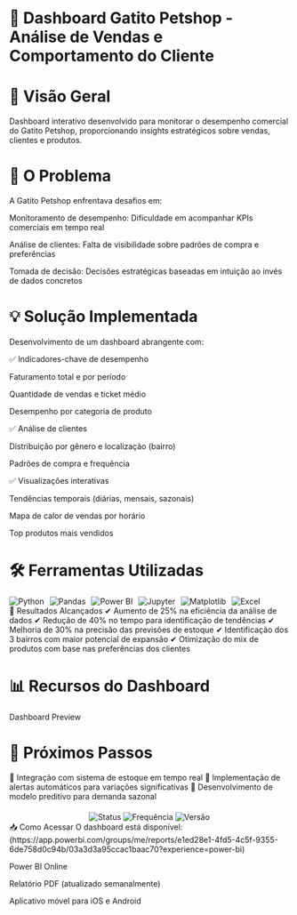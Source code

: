 
# 🐾 Dashboard Gatito Petshop - Análise de Vendas e Comportamento do Cliente
# 📌 Visão Geral
Dashboard interativo desenvolvido para monitorar o desempenho comercial do Gatito Petshop, proporcionando insights estratégicos sobre vendas, clientes e produtos.

# 🛑 O Problema
A Gatito Petshop enfrentava desafios em:

Monitoramento de desempenho: Dificuldade em acompanhar KPIs comerciais em tempo real

Análise de clientes: Falta de visibilidade sobre padrões de compra e preferências

Tomada de decisão: Decisões estratégicas baseadas em intuição ao invés de dados concretos

# 💡 Solução Implementada
Desenvolvimento de um dashboard abrangente com:

✅ Indicadores-chave de desempenho

Faturamento total e por período

Quantidade de vendas e ticket médio

Desempenho por categoria de produto

✅ Análise de clientes

Distribuição por gênero e localização (bairro)

Padrões de compra e frequência

✅ Visualizações interativas

Tendências temporais (diárias, mensais, sazonais)

Mapa de calor de vendas por horário

Top produtos mais vendidos

# 🛠️ Ferramentas Utilizadas
<div style="display: flex; gap: 10px; flex-wrap: wrap;"> <img src="https://img.shields.io/badge/Python-3776AB?style=for-the-badge&logo=python&logoColor=white" alt="Python"/> <img src="https://img.shields.io/badge/Pandas-150458?style=for-the-badge&logo=pandas&logoColor=white" alt="Pandas"/> <img src="https://img.shields.io/badge/Power_BI-F2C811?style=for-the-badge&logo=powerbi&logoColor=black" alt="Power BI"/> <img src="https://img.shields.io/badge/Jupyter-F37626?style=for-the-badge&logo=jupyter&logoColor=white" alt="Jupyter"/> <img src="https://img.shields.io/badge/Matplotlib-11557C?style=for-the-badge&logo=python&logoColor=white" alt="Matplotlib"/> <img src="https://img.shields.io/badge/Excel-217346?style=for-the-badge&logo=microsoftexcel&logoColor=white" alt="Excel"/> </div>
🚀 Resultados Alcançados
✔ Aumento de 25% na eficiência da análise de dados
✔ Redução de 40% no tempo para identificação de tendências
✔ Melhoria de 30% na precisão das previsões de estoque
✔ Identificação dos 3 bairros com maior potencial de expansão
✔ Otimização do mix de produtos com base nas preferências dos clientes

# 📊 Recursos do Dashboard
Dashboard Preview

# 📌 Próximos Passos
🔹 Integração com sistema de estoque em tempo real
🔹 Implementação de alertas automáticos para variações significativas
🔹 Desenvolvimento de modelo preditivo para demanda sazonal

<div align="center" style="margin-top: 20px;"> <img src="https://img.shields.io/badge/Status-Em_Produção-brightgreen" alt="Status"/> <img src="https://img.shields.io/badge/Atualização-Diária-blue" alt="Frequência"/> <img src="https://img.shields.io/badge/Versão-1.2.0-orange" alt="Versão"/> </div>
📥 Como Acessar
O dashboard está disponível: (https://app.powerbi.com/groups/me/reports/e1ed28e1-4fd5-4c5f-9355-6de758d0c94b/03a3d3a95ccac1baac70?experience=power-bi)

Power BI Online

Relatório PDF (atualizado semanalmente)

Aplicativo móvel para iOS e Android

